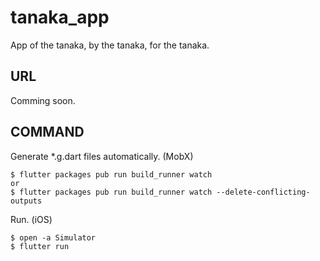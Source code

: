 # tanaka_app

App of the tanaka, by the tanaka, for the tanaka.

## URL

Comming soon.


## COMMAND
Generate *.g.dart files automatically. (MobX)

```
$ flutter packages pub run build_runner watch
or
$ flutter packages pub run build_runner watch --delete-conflicting-outputs
```

Run. (iOS)

```
$ open -a Simulator
$ flutter run
```